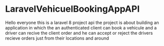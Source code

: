 # LaravelVehicuelBookingAppAPI

Hello everyone this is a laravel 8 project api
the project is about building an application in which the an authenticated client can book a vehicule and a driver can recive the client order and he can accept or reject
the drivers recieve orders just from their locations and around 

